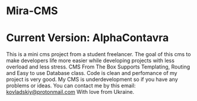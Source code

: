 # Mira-CMS #
# Current Version: AlphaContavra  # 
This is a mini cms project from a student freelancer.
The goal of this cms to make developers life more easier while developing projects with less overload and less stress.
CMS From The Box Supports Templating, Routing and Easy to use Database class. 
Code is clean and perfomance of my project is very good. 
My CMS is underdevelopment so if you have any problems or ideas. You can contact me by this email: kovladskiy@protonmail.com
With love from Ukraine. 
